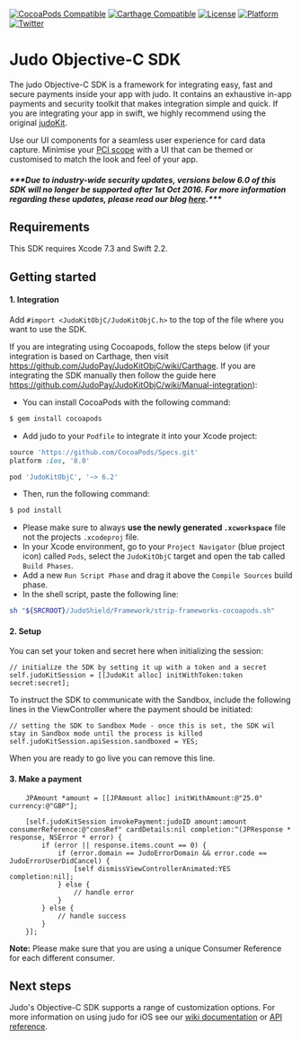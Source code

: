 [![CocoaPods Compatible](https://img.shields.io/cocoapods/v/JudoKitObjC.svg)](https://img.shields.io/cocoapods/v/JudoKitObjC.svg)
[![Carthage Compatible](https://img.shields.io/badge/Carthage-compatible-4BC51D.svg)](https://github.com/Carthage/Carthage)
[![License](https://img.shields.io/cocoapods/l/JudoKitObjC.svg)](http://http://cocoadocs.org/docsets/JudoKitObjC)
[![Platform](https://img.shields.io/cocoapods/p/JudoKitObjC.svg)](http://http://cocoadocs.org/docsets/JudoKitObjC)
[![Twitter](https://img.shields.io/badge/twitter-@JudoPayments-orange.svg)](http://twitter.com/JudoPayments)

# Judo Objective-C SDK

The judo Objective-C SDK is a framework for integrating easy, fast and secure payments inside your app with judo. It contains an exhaustive in-app payments and security toolkit that makes integration simple and quick. If you are integrating your app in swift, we highly recommend using the original [judoKit](https://github.com/judopay/JudoKit).

Use our UI components for a seamless user experience for card data capture. Minimise your [PCI scope](https://www.pcisecuritystandards.org/pci_security/completing_self_assessment) with a UI that can be themed or customised to match the look and feel of your app.

##### **\*\*\*Due to industry-wide security updates, versions below 6.0 of this SDK will no longer be supported after 1st Oct 2016. For more information regarding these updates, please read our blog [here](http://hub.judopay.com/pci31-security-updates/).*****

## Requirements

This SDK requires Xcode 7.3 and Swift 2.2.

## Getting started

#### 1. Integration

Add `#import <JudoKitObjC/JudoKitObjC.h>` to the top of the file where you want to use the SDK.

If you are integrating using Cocoapods, follow the steps below (if your integration is based on Carthage, then visit https://github.com/JudoPay/JudoKitObjC/wiki/Carthage. If you are integrating the SDK manually then follow the guide here https://github.com/JudoPay/JudoKitObjC/wiki/Manual-integration):

- You can install CocoaPods with the following command:

```bash
$ gem install cocoapods
```

- Add judo to your `Podfile` to integrate it into your Xcode project:

```ruby
source 'https://github.com/CocoaPods/Specs.git'
platform :ios, '8.0'

pod 'JudoKitObjC', '~> 6.2'
```

- Then, run the following command:

```bash
$ pod install
```

- Please make sure to always **use the newly generated `.xcworkspace`** file not the projects `.xcodeproj` file.
- In your Xcode environment, go to your `Project Navigator` (blue project icon) called `Pods`, select the `JudoKitObjC` target and open the tab called `Build Phases`.
- Add a new `Run Script Phase` and drag it above the `Compile Sources` build phase.
- In the shell script, paste the following line:

```bash
sh "${SRCROOT}/JudoShield/Framework/strip-frameworks-cocoapods.sh"
```

#### 2. Setup

You can set your token and secret here when initializing the session:

```objc
// initialize the SDK by setting it up with a token and a secret
self.judoKitSession = [[JudoKit alloc] initWithToken:token secret:secret];
```

To instruct the SDK to communicate with the Sandbox, include the following lines in the ViewController where the payment should be initiated:

```objc
// setting the SDK to Sandbox Mode - once this is set, the SDK wil stay in Sandbox mode until the process is killed
self.judoKitSession.apiSession.sandboxed = YES;
```

When you are ready to go live you can remove this line.

#### 3. Make a payment

```objc
    JPAmount *amount = [[JPAmount alloc] initWithAmount:@"25.0" currency:@"GBP"];
    
    [self.judoKitSession invokePayment:judoID amount:amount consumerReference:@"consRef" cardDetails:nil completion:^(JPResponse * response, NSError * error) {
        if (error || response.items.count == 0) {
            if (error.domain == JudoErrorDomain && error.code == JudoErrorUserDidCancel) {
                [self dismissViewControllerAnimated:YES completion:nil];
            } else {
	            // handle error
            }
        } else {
        	// handle success
        }
    }];
```
**Note:** Please make sure that you are using a unique Consumer Reference for each different consumer.

## Next steps

Judo's Objective-C SDK supports a range of customization options. For more information on using judo for iOS see our [wiki documentation](https://github.com/JudoPay/JudoKitObjC/wiki/) or [API reference](https://judopay.github.io/JudoKitObjC).
